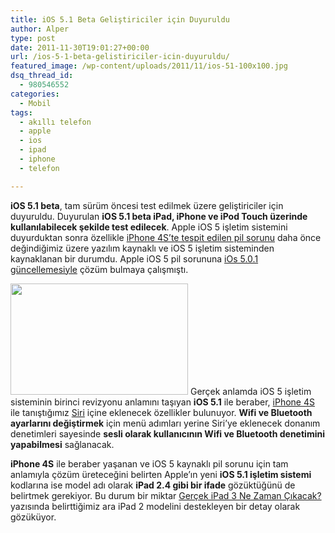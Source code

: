 ```yaml
---
title: iOS 5.1 Beta Geliştiriciler için Duyuruldu
author: Alper
type: post
date: 2011-11-30T19:01:27+00:00
url: /ios-5-1-beta-gelistiriciler-icin-duyuruldu/
featured_image: /wp-content/uploads/2011/11/ios-51-100x100.jpg
dsq_thread_id:
  - 980546552
categories:
  - Mobil
tags:
  - akıllı telefon
  - apple
  - ios
  - ipad
  - iphone
  - telefon

---
```

**iOS 5.1 beta**, tam sürüm öncesi test edilmek üzere geliştiriciler için duyuruldu. Duyurulan **iOS 5.1 beta iPad, iPhone ve iPod Touch üzerinde kullanılabilecek şekilde test edilecek**. Apple iOS 5 işletim sistemini duyurduktan sonra özellikle [iPhone 4S&#8217;te tespit edilen pil sorunu][1] daha önce değindiğimiz üzere yazılım kaynaklı ve iOS 5 işletim sisteminden kaynaklanan bir durumdu. Apple iOS 5 pil sorununa [iOs 5.0.1 güncellemesiyle][2] çözüm bulmaya çalışmıştı.

<img class="alignright size-full wp-image-7213" title="ios-51" src="https://www.murekkep.org/wp-content/uploads/2011/11/ios-51.jpg" alt="" width="284" height="178" /> Gerçek anlamda iOS 5 işletim sisteminin birinci revizyonu anlamını taşıyan **iOS 5.1** ile beraber, [iPhone 4S][3] ile tanıştığımız [Siri][4] içine eklenecek özellikler bulunuyor. **Wifi ve Bluetooth ayarlarını değiştirmek** için menü adımları yerine Siri&#8217;ye eklenecek donanım denetimleri sayesinde **sesli olarak kullanıcının Wifi ve Bluetooth denetimini yapabilmesi** sağlanacak.

**iPhone 4S** ile beraber yaşanan ve iOS 5 kaynaklı pil sorunu için tam anlamıyla çözüm üreteceğini belirten Apple&#8217;ın yeni **iOS 5.1 işletim sistemi** kodlarına ise model adı olarak **iPad 2.4 gibi bir ifade** gözüktüğünü de belirtmek gerekiyor. Bu durum bir miktar [Gerçek iPad 3 Ne Zaman Çıkacak?][5] yazısında belirttiğimiz ara iPad 2 modelini destekleyen bir detay olarak gözüküyor.

 [1]: https://www.murekkep.org/ios-5-ve-iphone-4ste-pil-sorunu-ve-cozumu-6997 "iPhone 4S pil sorunu"
 [2]: https://www.murekkep.org/ios-5-0-1-guncellemesi-duyuruldu-7082 "iOS 5.0.1 Güncellemesi"
 [3]: https://www.murekkep.org/iphone-4s-ozellikleri-6921 "iPhone 4S"
 [4]: https://www.murekkep.org/apple-iphone-4s-siri-nedir-ne-ise-yarar-ve-nasil-kullanilir-7100 "apple iphone 4s siri nedir"
 [5]: https://www.murekkep.org/gercek-ipad-3-ne-zaman-cikacak-7031 "iPad 3 ne zaman çıkacak"
